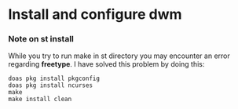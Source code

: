 # Install and configure dwm



### Note on st install
While you try to run make in st directory you may encounter an error regarding **freetype**. I have solved this problem by doing this:

	doas pkg install pkgconfig
 	doas pkg install ncurses
  	make
   	make install clean

 
